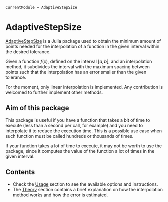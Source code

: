 ```@meta
CurrentModule = AdaptiveStepSize
```

# AdaptiveStepSize

[AdaptiveStepSize](https://github.com/pmc4/AdaptiveStepSize.jl) is a Julia package used to obtain the minimum amount of points needed for the interpolation of a function in the given interval within the desired tolerance.

Given a function $f(x)$, defined on the interval $[a, \,b]$, and an interpolation method, it subdivides the interval with the maximum spacing between points such that the interpolation has an error smaller than the given tolerance.

For the moment, only linear interpolation is implemented. Any contribution is welcomed to further implement other methods.

## Aim of this package

This package is useful if you have a function that takes a bit of time to execute (less than a second per call, for example) and you need to interpolate it to reduce the execution time. This is a possible use case when such function must be called hundreds or thousands of times.

If your function takes a lot of time to execute, it may not be worth to use the package, since it computes the value of the function a lot of times in the given interval.

## Contents

- Check the [Usage](@ref "Linear interpolation") section to see the available options and instructions.
- The [Theory](@ref) section contains a brief explanation on how the interpolation method works and how the error is estimated.
